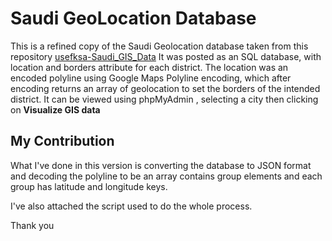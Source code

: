 Saudi GeoLocation Database
=======================

This is a refined copy of the Saudi Geolocation database taken from this repository
[usefksa-Saudi_GIS_Data](https://github.com/usefksa/Saudi_GIS_Data)
It was posted as an SQL database, with location and borders attribute for each district.
The location was an encoded polyline using Google Maps Polyline encoding, which after encoding returns an array of geolocation to set the borders of the intended district.
It can be viewed using phpMyAdmin , selecting a city then clicking on **Visualize GIS data**


## My Contribution
What I've done in this version is converting the database to JSON format and decoding the polyline to be an array contains group elements and each group has latitude and longitude keys.

I've also attached the script used to do the whole process.

Thank you
